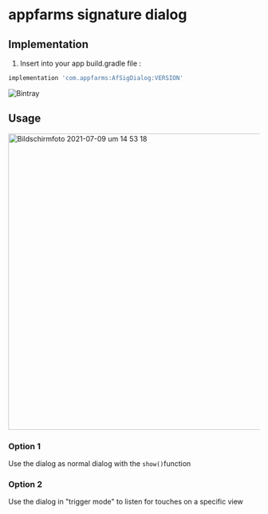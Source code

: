 # appfarms signature dialog 

## Implementation 
1. Insert into your app build.gradle file :
```gradle 
implementation 'com.appfarms:AfSigDialog:VERSION'
```
![Bintray](https://img.shields.io/bintray/v/t-knispel/AfSigDialog/AfSigDialog?label=VERSION&style=flat-square)

## Usage

<img width="593" alt="Bildschirmfoto 2021-07-09 um 14 53 18" src="https://user-images.githubusercontent.com/87187093/125080756-79b4c000-e0c5-11eb-94ec-84e255094380.png">

### Option 1
Use the dialog as normal dialog with the ```show()```function

### Option 2
Use the dialog in "trigger mode" to listen for touches on a specific view
